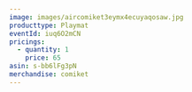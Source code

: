 ```yaml
---
image: images/aircomiket3eymx4ecuyaqosaw.jpg
producttype: Playmat
eventId: iuq6O2mCN
pricings:
  - quantity: 1
    price: 65
asin: s-bb6lFg3pN
merchandise: comiket
---
```

